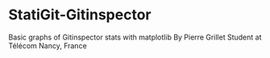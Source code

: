 # StatiGit-Gitinspector
Basic graphs of Gitinspector stats with matplotlib
By Pierre Grillet
Student at Télécom Nancy, France
